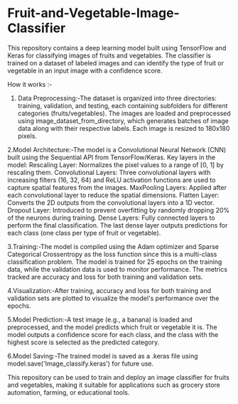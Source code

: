 # Fruit-and-Vegetable-Image-Classifier
This repository contains a deep learning model built using TensorFlow and Keras for classifying images of fruits and vegetables. The classifier is trained on a dataset of labeled images and can identify the type of fruit or vegetable in an input image with a confidence score.

How it works :-
1. Data Preprocessing:-The dataset is organized into three directories: training, validation, and testing, each containing subfolders for different categories (fruits/vegetables).
The images are loaded and preprocessed using image_dataset_from_directory, which generates batches of image data along with their respective labels. Each image is resized to 180x180 pixels.

2.Model Architecture:-The model is a Convolutional Neural Network (CNN) built using the Sequential API from TensorFlow/Keras.
Key layers in the model:
Rescaling Layer: Normalizes the pixel values to a range of [0, 1] by rescaling them.
Convolutional Layers: Three convolutional layers with increasing filters (16, 32, 64) and ReLU activation functions are used to capture spatial features from the images.
MaxPooling Layers: Applied after each convolutional layer to reduce the spatial dimensions.
Flatten Layer: Converts the 2D outputs from the convolutional layers into a 1D vector.
Dropout Layer: Introduced to prevent overfitting by randomly dropping 20% of the neurons during training.
Dense Layers: Fully connected layers to perform the final classification. The last dense layer outputs predictions for each class (one class per type of fruit or vegetable).

3.Training:-The model is compiled using the Adam optimizer and Sparse Categorical Crossentropy as the loss function since this is a multi-class classification problem.
The model is trained for 25 epochs on the training data, while the validation data is used to monitor performance. The metrics tracked are accuracy and loss for both training and validation sets.

4.Visualization:-After training, accuracy and loss for both training and validation sets are plotted to visualize the model's performance over the epochs.

5.Model Prediction:-A test image (e.g., a banana) is loaded and preprocessed, and the model predicts which fruit or vegetable it is. The model outputs a confidence score for each class, and the class with the highest score is selected as the predicted category.

6.Model Saving:-The trained model is saved as a .keras file using model.save('Image_classify.keras') for future use.

This repository can be used to train and deploy an image classifier for fruits and vegetables, making it suitable for applications such as grocery store automation, farming, or educational tools.
